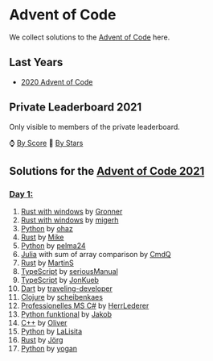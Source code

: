 # Advent of Code

We collect solutions to the [Advent of Code](https://adventofcode.com/) here.

## Last Years

- [2020 Advent of Code](2020.md)

## Private Leaderboard 2021

Only visible to members of the private leaderboard.

⌚ [By Score](https://adventofcode.com/2021/leaderboard/private/view/979032?order=local_score)
🌟 [By Stars](https://adventofcode.com/2021/leaderboard/private/view/979032?order=stars)

## Solutions for the [Advent of Code 2021](https://adventofcode.com/2021)

### [Day 1:](https://adventofcode.com/2021/day/1)

1. [Rust with windows](https://github.com/Gronner/aoc-2021/blob/master/src/day1/mod.rs) by [Gronner]
1. [Rust with windows](https://github.com/migerh/aoc-2021/blob/master/src/day01/mod.rs) by [migerh]
2. [Python](https://github.com/ohaz/adventofcode2021/blob/main/solutions/day1/main.py) by [ohaz]
3. [Rust](https://github.com/pituser/aoc-2021-rust/blob/main/src/day01/mod.rs) by [Mike]
4. [Python](https://github.com/pelma24/AdventOfCode/blob/master/2021/day1.py) by [pelma24]
5. [Julia](https://github.com/CmdQ/AoC/blob/main/21/src/01.jl) with sum of array comparison by [CmdQ]
7. [Rust](https://github.com/Finomnis/AdventOfCode2021/blob/main/src/solvers/day01.rs) by [MartinS]
8. [TypeScript](https://github.com/seriousManual/aoc2021/blob/master/day1/task.ts) by [seriousManual]
9. [TypeScript](https://github.com/JonathanKuebler/advent-of-code/tree/master/2021/1_dez) by [JonKueb]
10. [Dart](https://github.com/traveling-developer/Advent-of-Code-2021/blob/main/lib/src/day1.dart) by [traveling-developer]
11. [Clojure](https://github.com/scheibenkaes/aoc-2021/blob/master/src/aoc/day1.clj) by [scheibenkaes]
12. [Professionelles MS C#](https://github.com/HerrLederer/HerrLederer/blob/main/AdventOfCode/1_Sonar/Program.cs) by [HerrLederer]
13. [Python funktional](https://github.com/mp-jakob/aoc2021/blob/master/2021/p1.py) by [Jakob]
14. [C++](https://github.com/olstar916/AoC_2021/tree/main/Day_01_1_sonar_sweep) by [Oliver]
15. [Python](https://github.com/LaLisita/AoC2021/blob/main/day_01/day1.py) by [LaLisita]
16. [Rust](https://github.com/jgpr-code/AdventOfCode/blob/main/AoC_2021/Day01_SonarSweep_Rust/src/main.rs) by [Jörg]
17. [Python](https://github.com/yogan/AoC2021/blob/main/day_01/day1.py) by [yogan]

[Gronner]: https://github.com/Gronner
[migerh]: https://github.com/migerh
[ohaz]: https://github.com/ohaz
[Tilltheman]: https://github.com/Tilltheman
[traveling-developer]: https://github.com/traveling-developer
[Mike]: https://github.com/pituser
[pelma24]: https://github.com/pelma24
[CmdQ]: https://github.com/CmdQ/AoC2020/tree/main/21
[MartinS]: https://github.com/Finomnis
[seriousManual]: https://github.com/seriousManual
[JonKueb]: https://github.com/JonathanKuebler
[scheibenkaes]: https://github.com/scheibenkaes
[HerrLederer]: https://github.com/HerrLederer
[Jakob]: https://github.com/mp-jakob
[Oliver]: https://github.com/olstar916
[LaLisita]: https://github.com/LaLisita
[Jörg]: https://github.com/jgpr-code
[yogan]: https://github.com/yogan
